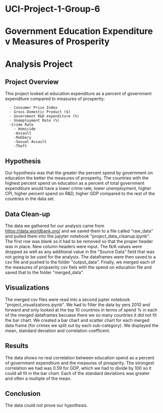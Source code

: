 # UCI-Project-1-Group-6


# Government Education Expenditure v Measures of Prosperity 
# Analysis Project

## Project Overview

  This project looked at  education expenditure as a percent of government expenditure compared to measures of prosperity:
      
      - Consumer Price Index
      - Gross Domestic Product ($)
      - Government R&D expenditure (%)
      - Unemployment Rate (%)
      -Crime Rate
        - Homicide
        -Assault
        -Robbery
        -Sexual Assault
        -Theft
## Hypothesis
  
  Our hypothesis was that the greater the  percent spend by government on education the better the measures of prosperity. The countries with the highest percent spend on education as a percent of total government expenditiure would have a lower crime rate, lower unemployment, higher CPI, higher percent spend on R&D, higher GDP compared to the rest of the countries in the data set.
 
 ## Data Clean-up
 
 The data we gathered for our analysis came from https://data.worldbank.org/ and we saved them to a file called "raw_data" and pulled them into the jupyter notebook "project_data_cleanup.ipynb". The first row was blank so it had to be removed so that the proper header was in place. New column headers were input. The N/A values were dropped as well as any additional value in the "Source Data" field that was not going to be used for the analysis.
  The dataframes were then saved to a csv file and pushed to the folder "output_data". Finally, we merged each of the measures of propserity csv fiels with the spend on education file and saved that to the folder "merged_data". 
  
  ## Visualizations
    
The merged csv files were read into a second jupter notebook "project_visualizations.ipynb". We had to filter the data by yers 2010 and forward and only looked at the top 10 countries in terms of spend % in each of the merged dataframes becuase there we so many countries it did not fit the bar chart. We created a bar chart  and scatter chart for each merged data frame (for crimes we split out by each sub-category). We displayed the mean, standard deviation and correlation coefficent. 
    
   ## Results
    
The data shows no real correlation between education spend as a percent of government expenditure and the measures of prosperity. The strongest correlation we had was 0.59 for GDP, which we had to divide by 100 so it could all fit in the bar chart. Each of the standard deviations was greater and often a multiple of the mean.
    
   ## Conclusion
    
The data could not prove our hypothesis.
